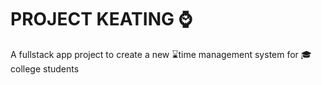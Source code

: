 <h1>PROJECT KEATING ⌚</h1>
  <p> A fullstack app project to create a new ⌛time management system for 🎓college  students </p>
